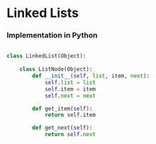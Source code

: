 Linked Lists
===

### Implementation in Python

```python

class LinkedList(Object):
    
    class ListNode(Object):
        def __init__(self, list, item, next):
            self.list = list
            self.item = item
            self.next = next

        def get_item(self):
            return self.item

        def get_next(self):
            return self.next

```
